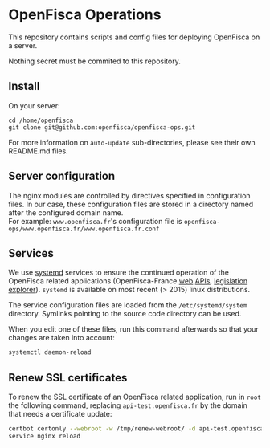 # OpenFisca Operations

This repository contains scripts and config files for deploying OpenFisca on a server.

Nothing secret must be commited to this repository.

## Install

On your server:

```
cd /home/openfisca
git clone git@github.com:openfisca/openfisca-ops.git
```

For more information on `auto-update` sub-directories, please see their own README.md files.

## Server configuration

The nginx modules are controlled by directives specified in configuration files.
In our case, these configuration files are stored in a directory named after the configured domain name.  
For example: `www.openfisca.fr`'s configuration file is `openfisca-ops/www.openfisca.fr/www.openfisca.fr.conf`

## Services

We use [systemd](https://wiki.debian.org/systemd) services to ensure the continued operation of the OpenFisca related applications (OpenFisca-France [web](https://api.openfisca.fr/) [APIs](https://api-test.openfisca.fr/), [legislation explorer](https://legislation.openfisca.fr/)). `systemd` is available on most recent (> 2015) linux distributions.

The service configuration files are loaded from the `/etc/systemd/system` directory. Symlinks pointing to the source code directory can be used.

When you edit one of these files, run this command afterwards so that your changes are taken into account:
```sh
systemctl daemon-reload
```

## Renew SSL certificates

To renew the SSL certificate of an OpenFisca related application, run in `root` the following command, replacing `api-test.openfisca.fr` by the domain that needs a certificate update:
```sh
certbot certonly --webroot -w /tmp/renew-webroot/ -d api-test.openfisca.fr
service nginx reload
```
